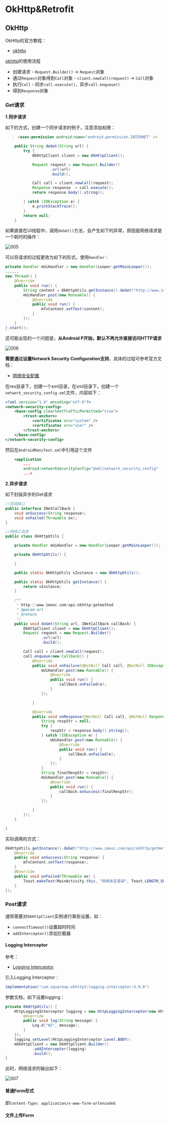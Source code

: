 # OkHttp&Retrofit



## OkHttp

OkHttp的官方教程：

+ [okhttp](https://square.github.io/okhttp/)

[okhttp](https://github.com/square/okhttp)的使用流程

+ 创建请求 - `Request.Builder()` -> `Request`对象
+ 通过`Request`对象得到`Call`对象 - `client.newCall(request)` -> `Call`对象
+ 执行`Call` - 同步`call.execute()`，异步`call.enqueue()`
+ 得到`Response`对象



### Get请求

**1.同步请求**

如下的方式，创建一个同步请求的例子，注意添加权限：

> ```xml
> <uses-permission android:name="android.permission.INTERNET" />
> ```

```java
    public String doGet(String url) {
        try {
            OkHttpClient client = new OkHttpClient();

            Request request = new Request.Builder()
                    .url(url)
                    .build();

            Call call = client.newCall(request);
            Response response  = call.execute();
            return response.body().string();

        } catch (IOException e) {
            e.printStackTrace();
        }
        return null;
    }
```

如果直接在UI线程中，调用`doGet()`方法，会产生如下的异常，原因是网络请求是一个耗时的操作：

![005](https://github.com/winfredzen/Android-Basic/blob/master/%E7%BD%91%E7%BB%9C/images/005.png)

可以将请求的过程更改为如下的形式，使用`Handler`：

```java
private Handler mUiHandler = new Handler(Looper.getMainLooper());
......
new Thread() {
    @Override
    public void run() {
        String content = OkHttpUtils.getInstance().doGet("http://www.imooc.com/api/okhttp/getmethod");
        mUiHandler.post(new Runnable() {
            @Override
            public void run() {
                mTvContent.setText(content);
            }
        });
    }
}.start();
```

还可能出现的一个问题是，**从Android P开始，默认不再允许直接访问HTTP请求**

![006](https://github.com/winfredzen/Android-Basic/blob/master/%E7%BD%91%E7%BB%9C/images/006.png)

**需要通过设置Network Security Configuration支持**，具体的过程可参考官方文档：

+ [网络安全配置](https://developer.android.com/training/articles/security-config?hl=zh-cn)

在res目录下，创建一个xml目录，在xml目录下，创建一个`network_security_config.xml`文件，内容如下：

```xml
<?xml version="1.0" encoding="utf-8"?>
<network-security-config>
    <base-config cleartextTrafficPermitted="true">
        <trust-anchors>
            <certificates src="system" />
            <certificates src="user" />
        </trust-anchors>
    </base-config>
</network-security-config>
```

然后在`AndroidManifest.xml`中引用这个文件

```xml
    <application
        ...
        android:networkSecurityConfig="@xml/network_security_config"
        ...>
```



**2.异步请求**

如下封装异步的Get请求

```java
//回调接口
public interface INetCallBack {
    void onSuccess(String response);
    void onFailed(Throwable ex);
}

//网络工具类
public class OkHttpUtils {

    private Handler mUiHandler = new Handler(Looper.getMainLooper());

    private OkHttpUtils() {

    }

    public static OkHttpUtils sInstance = new OkHttpUtils();

    public static OkHttpUtils getInstance() {
        return sInstance;
    }

    /**
     * http://www.imooc.com/api/okhttp/getmethod
     * @param url
     * @return
     */
    public void doGet(String url, INetCallBack callBack) {
        OkHttpClient client = new OkHttpClient();
        Request request = new Request.Builder()
                .url(url)
                .build();

        Call call = client.newCall(request);
        call.enqueue(new Callback() {
            @Override
            public void onFailure(@NotNull Call call, @NotNull IOException e) {
                mUiHandler.post(new Runnable() {
                    @Override
                    public void run() {
                        callBack.onFailed(e);
                    }
                });

            }

            @Override
            public void onResponse(@NotNull Call call, @NotNull Response response) throws IOException {
                String respStr = null;
                try {
                    respStr = response.body().string();
                } catch (IOException e) {
                    mUiHandler.post(new Runnable() {
                        @Override
                        public void run() {
                            callBack.onFailed(e);
                        }
                    });
                }
                String finalRespStr = respStr;
                mUiHandler.post(new Runnable() {
                    @Override
                    public void run() {
                        callBack.onSuccess(finalRespStr);
                    }
                });

            }
        });
    }

}
```

实际调用的方式：

```java
OkHttpUtils.getInstance().doGet("http://www.imooc.com/api/okhttp/getmethod", new INetCallBack() {
    @Override
    public void onSuccess(String response) {
        mTvContent.setText(response);
    }
    @Override
    public void onFailed(Throwable ex) {
        Toast.makeText(MainActivity.this, "网络发生错误", Toast.LENGTH_SHORT).show();
    }
});
```



### Post请求

通常需要对`OkHttpClient`实例进行某些设置，如：

+ `connectTimeout()`设置超时时间
+ `addInterceptor()`添加拦截器



#### Logging Interceptor

参考：

+ [Logging Interceptor](https://github.com/square/okhttp/blob/master/okhttp-logging-interceptor/README.md)

引入Logging Interceptor：

```java
implementation("com.squareup.okhttp3:logging-interceptor:4.9.0")
```

参数文档，如下设置logging：

```java
private OkHttpUtils() {
    HttpLoggingInterceptor logging = new HttpLoggingInterceptor(new HttpLoggingInterceptor.Logger() {
        @Override
        public void log(String message) {
            Log.d("WZ", message);
        }
    });
    logging.setLevel(HttpLoggingInterceptor.Level.BODY);
    mOkHttpClient = new OkHttpClient.Builder()
            .addInterceptor(logging)
            .build();
}
```

此时，网络请求的输出如下：

![007](https://github.com/winfredzen/Android-Basic/blob/master/%E7%BD%91%E7%BB%9C/images/007.png)



#### 普通Form形式

即`Content-Type: application/x-www-form-urlencoded`



#### 文件上传Form





























